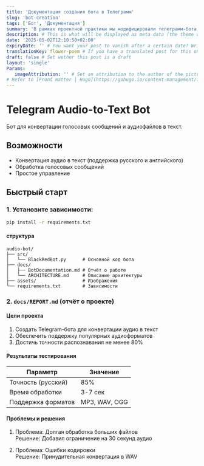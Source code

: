 ```yaml
---
title: 'Документация создания бота в Телеграмм'
slug: 'bot-creation'
tags: ['Бот', 'Документация']
summary: 'В рамках проектной практики мы модифицировали телеграмм-бота. Теперь он может конвентировать аудио-файлы в речь!' # This is what will be displayed as summary for the post (the theme will automatically generate one from the content you write in the post if left empty)
description: # This is what will be displayed as meta data (the theme will automatically grab it from summary if left empty)
date: '2025-05-02T12:10:50+02:00'
expiryDate: '' # You want your post to vanish after a certain date? Write it down here! Must be in the same format of `date`
translationKey: flower-poem # If you have a translated post for this one, set the same translationKey to have the translation displayed
draft: false # Set wether this post is a draft
layout: 'single'
Params:
   imageAttribution: '' # Set an attribution to the author of the picture you're using for the post
# Refer to [Front matter | Hugo](https://gohugo.io/content-management/front-matter/)
---
```


# Telegram Audio-to-Text Bot

Бот для конвертации голосовых сообщений и аудиофайлов в текст.

##  Возможности
- Конвертация аудио в текст (поддержка русского и английского)
- Обработка голосовых сообщений
- Простое управление

##  Быстрый старт

### 1. Установите зависимости:
```bash
pip install -r requirements.txt
```
#### структура
```
audio-bot/
├── src/
│   └── BlackRedBot.py      # Основной код бота
├── docs/
│   ├── BotDocumentation.md # Отчёт о работе
│   └── ARCHITECTURE.md     # Описание архитектуры
├── assets/                 # Изображения
└── requirements.txt        # Зависимости
```

### 2. `docs/REPORT.md` (отчёт о проекте)

#### Цели проекта
1. Создать Telegram-бота для конвертации аудио в текст
2. Обеспечить поддержку популярных аудиоформатов
3. Достичь точности распознавания не менее 80%

####  Результаты тестирования
| Параметр         | Значение |
|------------------|----------|
| Точность (русский) | 85%      |
| Время обработки  | 3-7 сек  |
| Поддержка форматов | MP3, WAV, OGG |

####  Проблемы и решения
1. Проблема: Долгая обработка больших файлов  
   Решение: Добавил ограничение на 30 секунд аудио

2. Проблема: Ошибки кодировки  
   Решение: Принудительная конвертация в WAV

